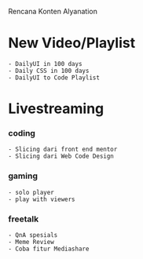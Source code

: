 Rencana Konten Alyanation

# New Video/Playlist
    - DailyUI in 100 days
    - Daily CSS in 100 days
    - DailyUI to Code Playlist
# Livestreaming 
  ### coding
    - Slicing dari front end mentor
    - Slicing dari Web Code Design
  ### gaming
    - solo player
    - play with viewers
  ### freetalk 
    - QnA spesials
    - Meme Review
    - Coba fitur Mediashare
 
